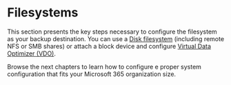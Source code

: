 # Filesystems

This section presents the key steps necessary to configure the filesystem as your backup destination. You can use a [Disk filesystem](regular-filesystem.md) \(including remote NFS or SMB shares\) or attach a block device and configure [Virtual Data Optimizer \(VDO\)](virtual-data-optimizer-vdo.md).

Browse the next chapters to learn how to configure e proper system configuration that fits your Microsoft 365 organization size.

